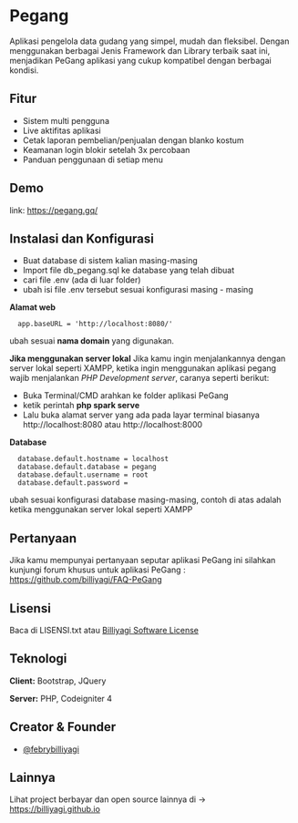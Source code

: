 
# Pegang

Aplikasi pengelola data gudang yang simpel, mudah dan fleksibel. Dengan menggunakan berbagai Jenis Framework dan Library terbaik saat ini, menjadikan PeGang aplikasi yang cukup kompatibel dengan berbagai kondisi.


## Fitur

- Sistem multi pengguna
- Live aktifitas aplikasi
- Cetak laporan pembelian/penjualan dengan blanko kostum
- Keamanan login blokir setelah 3x percobaan
- Panduan penggunaan di setiap menu


## Demo

link: https://pegang.gq/


## Instalasi dan Konfigurasi

- Buat database di sistem kalian masing-masing
- Import file db_pegang.sql ke database yang telah dibuat
- cari file .env (ada di luar folder) 
- ubah isi file .env tersebut sesuai konfigurasi masing - masing


**Alamat web**
```
  app.baseURL = 'http://localhost:8080/'
```
ubah sesuai **nama domain** yang digunakan.

**Jika menggunakan server lokal**
Jika kamu ingin menjalankannya dengan server lokal seperti XAMPP, ketika ingin menggunakan aplikasi pegang wajib menjalankan *PHP Development server*, caranya seperti berikut:

- Buka Terminal/CMD arahkan ke folder aplikasi PeGang
- ketik perintah **php spark serve**
- Lalu buka alamat server yang ada pada layar terminal biasanya http://localhost:8080 atau http://localhost:8000

**Database**
```
  database.default.hostname = localhost
  database.default.database = pegang
  database.default.username = root
  database.default.password = 
```
ubah sesuai konfigurasi database masing-masing, contoh di atas adalah ketika menggunakan server lokal seperti XAMPP
## Pertanyaan
Jika kamu mempunyai pertanyaan seputar aplikasi PeGang ini silahkan kunjungi
forum khusus untuk aplikasi PeGang : https://github.com/billiyagi/FAQ-PeGang

## Lisensi
Baca di LISENSI.txt atau [Billiyagi Software License](https://pastebin.com/MpkdjBjT)


## Teknologi

**Client:** Bootstrap, JQuery

**Server:** PHP, Codeigniter 4


## Creator & Founder

- [@febrybilliyagi](https://www.github.com/billiyagi)


## Lainnya

Lihat project berbayar dan open source lainnya di -> https://billiyagi.github.io

